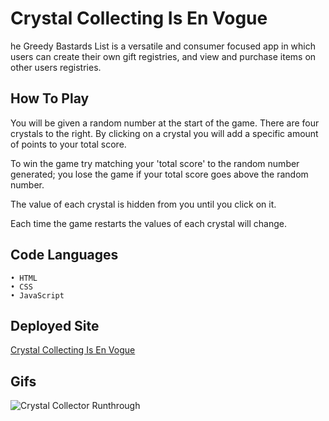 # Crystal Collecting Is En Vogue

he Greedy Bastards List is a versatile and consumer focused app in which users can create their own gift registries, and view and purchase items on other users registries.

## How To Play

You will be given a random number at the start of the game. There are four crystals to the right. By clicking on a crystal you will add a specific amount of points to your total score.

To win the game try matching your 'total score' to the random number generated; you lose the game if your total score goes above the random number.

The value of each crystal is hidden from you until you click on it.

Each time the game restarts the values of each crystal will change.

## Code Languages

    • HTML
    • CSS
    • JavaScript

## Deployed Site

[Crystal Collecting Is En Vogue](https://arohadobson.github.io/unit-4-game/)

## Gifs

![Crystal Collector Runthrough](http://www.giphy.com/gifs/pOgQzowqQgTdYIr9m1)
